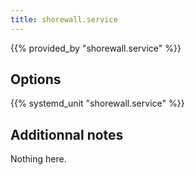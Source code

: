 ```yaml
---
title: shorewall.service
---
```


{{% provided_by "shorewall.service" %}}

## Options

{{% systemd_unit "shorewall.service" %}}

## Additionnal notes

Nothing here.